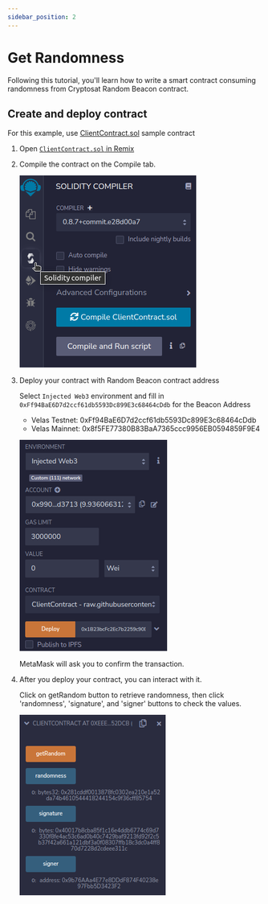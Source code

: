 ```yaml
---
sidebar_position: 2
---
```


# Get Randomness

Following this tutorial, you'll learn how to write a smart contract consuming
randomness from Cryptosat Random Beacon contract.

## Create and deploy contract

For this example, use [ClientContract.sol](https://remix.ethereum.org/#url=https://raw.githubusercontent.com/cryptosat/randomness/main/contracts/ClientContract.sol) sample contract

1. Open [`ClientContract.sol` in Remix](https://remix.ethereum.org/#url=https://raw.githubusercontent.com/cryptosat/randomness/main/contracts/ClientContract.sol)

2. Compile the contract on the Compile tab.

   ![Compile Contract](./img/compile-tab.png)

3. Deploy your contract with Random Beacon contract address

   Select `Injected Web3` environment and fill in `0xFf94BaE6D7d2ccf61db5593Dc899E3c68464cDdb` for the Beacon Address

   - Velas Testnet: 0xFf94BaE6D7d2ccf61db5593Dc899E3c68464cDdb
   - Velas Mainnet: 0x8f5FE77380B83BaA7365ccc9956EB0594859F9E4

   ![Deploy](./img/deploy.png)

   MetaMask will ask you to confirm the transaction.

4. After you deploy your contract, you can interact with it.

   Click on getRandom button to retrieve randomness, then click 'randomness',
   'signature', and 'signer' buttons to check the values.

   ![getRandom](./img/getRandom.png)
